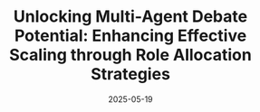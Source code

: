 ---
title: 'Unlocking Multi-Agent Debate Potential: Enhancing Effective Scaling through
  Role Allocation Strategies'
authors:
- Qian Zhang
- Yan Zheng
- admin
- Hebin Liang
- Lanjun Wang
- Jianye Hao
date: '2025-05-19'
publishDate: '2025-05-19T06:59:16.892Z'
publication_types:
- article-journal
publication: '*ICML 2025 Workshop on Multi-Agent Systems in the Era of Foundation Models: Opportunities, Challenges and Futures*'

featured: false
url_pdf: 'https://openreview.net/pdf?id=lS58bfecPs'
url_code: ''
url_dataset: ''
url_poster: ''
url_project: ''
url_slides: ''
url_source: 'https://openreview.net/forum?id=lS58bfecPs'
url_video: ''

tags:
  - Multi-Agent Systems
  - LLM
  - Role Allocation
---
